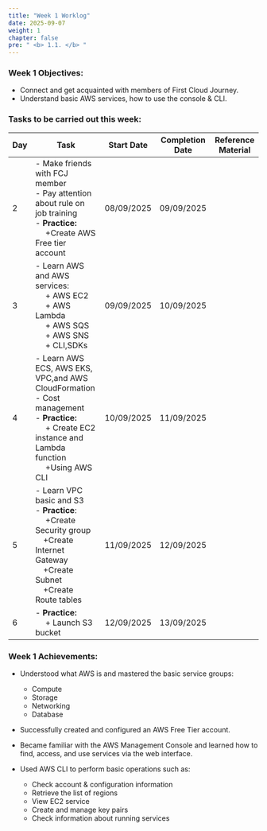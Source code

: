 ```yaml
---
title: "Week 1 Worklog"
date: 2025-09-07
weight: 1
chapter: false
pre: " <b> 1.1. </b> "
---
```




### Week 1 Objectives:

* Connect and get acquainted with members of First Cloud Journey.
* Understand basic AWS services, how to use the console & CLI.

### Tasks to be carried out this week:
| Day | Task                                                                                                                                                                                                   | Start Date | Completion Date | Reference Material                        |
| --- | ------------------------------------------------------------------------------------------------------------------------------------------------------------------------------------------------------ | ---------- | --------------- | ----------------------------------------- |
| 2   | - Make friends with FCJ member <br> - Pay attention about rule on job training          <br> - <b>Practice:</b> <br>&emsp; +Create AWS Free tier account                                                                                                     | 08/09/2025 | 09/09/2025      |
| 3   | - Learn AWS and AWS services: <br>&emsp; + AWS EC2 <br>&emsp; + AWS Lambda <br>&emsp; + AWS SQS <br>&emsp; + AWS SNS <br>&emsp; + CLI,SDKs                                           | 09/09/2025 | 10/09/2025      |  |
| 4   | - Learn AWS ECS, AWS EKS, VPC,and AWS CloudFormation <br>- Cost management  <br>- **Practice:** <br>&emsp; + Create EC2 instance and Lambda function <br>&emsp; +Using AWS CLI | 10/09/2025 | 11/09/2025      |  |
| 5   | - Learn VPC basic and S3 <br>- **Practice**:  <br>&emsp; +Create Security group <br>&emsp;+Create Internet Gateway <br>&emsp;+Create Subnet <br>&emsp;+Create Route tables   | 11/09/2025 | 12/09/2025      |  |
| 6   | - **Practice:** <br>&emsp; + Launch S3 bucket                                      | 12/09/2025 | 13/09/2025      |  |


### Week 1 Achievements:

* Understood what AWS is and mastered the basic service groups: 
  * Compute
  * Storage
  * Networking 
  * Database

* Successfully created and configured an AWS Free Tier account.

* Became familiar with the AWS Management Console and learned how to find, access, and use services via the web interface.

* Used AWS CLI to perform basic operations such as:

  * Check account & configuration information
  * Retrieve the list of regions
  * View EC2 service
  * Create and manage key pairs
  * Check information about running services



